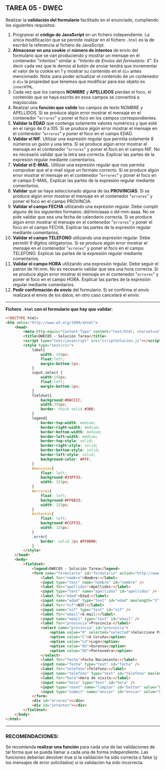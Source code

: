 ## TAREA 05 - DWEC
Realizar la **validación del formulario** facilitado en el enunciado, cumpliendo los siguientes requisitos:
1.	Programar el **código de JavaScript** en un fichero independiente. La única modificación que se permite realizar en el fichero ``.html`` es la de escribir la referencia al fichero de JavaScript.
2.	**Almacenar en una cookie** el **número de intentos** de envío del formulario que se van produciendo y mostrar un mensaje en el contenedor "intentos" similar a: "*Intento de Envíos del formulario: X*". Es decir cada vez que le demos al botón de enviar tendrá que incrementar el valor de la cookie en 1 y mostrar su contenido en el ``div`` antes mencionado. Nota: para poder actualizar el contenido de un contenedor o ``div`` la propiedad que tenemos que modificar para ese objeto es ``innerHTML``.
3.	Cada vez que los campos **NOMBRE** y **APELLIDOS** pierdan el foco, el contenido que se haya escrito en esos campos se convertirá a mayúsculas.
4.	Realizar una **función que valide** los campos de texto NOMBRE y APELLIDOS. Si se produce algún error mostrar el mensaje en el contenedor "``errores``" y poner el foco en los campos correspondientes.
5.	**Validar la EDAD** que contenga solamente valores numéricos y que esté en el rango de 0 a 105. Si se produce algún error mostrar el mensaje en el contenedor "``errores``" y poner el foco en el campo EDAD.
6.	**Validar el NIF**. Utilizar una expresión regular que permita solamente 8 números un guión y una letra. Si se produce algún error mostrar el mensaje en el contenedor "``errores``" y poner el foco en el campo NIF. No es necesario validar que la letra sea correcta. Explicar las partes de la expresión regular mediante comentarios.
7.	**Validar el E-MAIL**. Utilizar una expresión regular que nos permita comprobar que el e-mail sigue un formato correcto. Si se produce algún error mostrar el mensaje en el contenedor "``errores``" y poner el foco en el campo E-MAIL. Explicar las partes de la expresión regular mediante comentarios.
8.	**Validar** que se haya seleccionado alguna de las **PROVINCIAS**. Si se produce algún error mostrar el mensaje en el contenedor "``errores``" y poner el foco en el campo PROVINCIA.
9.	**Validar el campo FECHA** utilizando una expresión regular. Debe cumplir alguno de los siguientes formatos: dd/mm/aaaa o dd-mm-aaaa. No se pide validar que sea una fecha de calendario correcta. Si se produce algún error mostrar el mensaje en el contenedor "``errores``" y poner el foco en el campo FECHA. Explicar las partes de la expresión regular mediante comentarios.
10.	**Validar el campo TELEFONO** utilizando una expresión regular. Debe permitir 9 dígitos obligatorios. Si se produce algún error mostrar el mensaje en el contenedor "``errores``" y poner el foco en el campo TELEFONO. Explicar las partes de la expresión regular mediante comentarios.
11.	**Validar el campo HORA** utilizando una expresión regular. Debe seguir el patrón de hh:mm. No es necesario validar que sea una hora correcta. Si se produce algún error mostrar el mensaje en el contenedor "``errores``" y poner el foco en el campo HORA. Explicar las partes de la expresión regular mediante comentarios.
12.	**Pedir confirmación de envío** del formulario. Si se confirma el envío realizará el envío de los datos; en otro caso cancelará el envío.
---

**Fichero ``.html`` con el formulario que hay que validar**:
```html
<!DOCTYPE html>
<htm xmlns="http://www.w3.org/1999/xhtml">
    <head>
        <meta http-equiv="Content-Type" content="text/html; charset=utf-8" />
        <title>DWEC05 - Solución Tarea</title>
        <script type="text/javascript" src="scriptSolucion.js"></script>
        <style type="text/css">
            label{
                width: 150px;
                float:left;
                margin-bottom:5px;     
            }
            input,select {
                width:150px;
                float:left;
                margin-bottom:5px;
            }
            fieldset{
                background:#66CCCC;
                width:350px;
                border: thick solid #306;
            }
            legend{
                border-top-width: medium;
                border-right-width: medium;
                border-bottom-width: medium;
                border-left-width: medium;
                border-top-style: solid;
                border-right-style: solid;
                border-bottom-style: solid;
                border-left-style: solid;
                background-color: #FFF;     
            }
            #mensajes{
                float: left;
                background:#33FF33;
                width: 325px;
            }
            #errores{
                float: left;
                background:#FF6633;
                width: 325px;
            }
            #intentos{
                float: left;
                background:#CCFF33;
                width: 325px;
            }
            .error{
                border: solid 2px #FF0000;
            }
        </style>
    </head>
    <body>
        <fieldset>
            <legend>DWEC05 - Solución Tarea</legend>
            <form name="formulario" id="formulario" action="http://www.google.es" method="get">
                <label for="nombre">Nombre:</label>
                <input type="text" name="nombre" id="nombre" />
                <label for="apellidos">Apellidos:</label>
                <input type="text" name="apellidos" id="apellidos" />
                <label for="edad">Edad:</label>
                <input name="edad" type="text" id="edad" maxlength="3" />
                <label for="nif">NIF:</label>
                <input name="nif" type="text" id="nif" />
                <label for="email">E-mail:</label>
                <input name="email" type="text" id="email" />
                <label for="provincia">Provincia:</label>
                <select name="provincia" id="provincia">
                    <option value="0" selected="selected">Seleccione Provincia</option>
                    <option value="C">A Coruña</option>
                    <option value="LU">Lugo</option>
                    <option value="OU">Ourense</option>
                    <option value="OU">Pontevedra</option>
                </select>
                <label for="fecha">Fecha Nacimiento:</label>
                <input name="fecha" type="text" id="fecha" />
                <label for="telefono">Teléfono:</label>
                <input name="telefono" type="text" id="telefono" maxlength="9"/>
                <label for="hora">Hora de visita:</label>
                <input name="hora" type="text" id="hora" />
                <input type="reset" name="limpiar" id="button" value="Limpiar" />
                <input type="submit" name="enviar" id="enviar" value="Enviar" />
            </form> 
            <div id="errores"></div>
            <div id="intentos"></div>
        </fieldset>
    </body>
</html>
```
---
### **RECOMENDACIONES**:

Se recomienda **realizar una función** para cada una de las validaciones de tal forma que se pueda llamar a cada una de forma independiente. Las funciones deberían devolver true si la validación ha sido correcta o false (y los mensajes de error solicitados) si la validación ha sido incorrecta.



